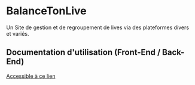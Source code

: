 # BalanceTonLive

Un Site de gestion et de regroupement de lives via des plateformes divers et variés. 

## Documentation d'utilisation (Front-End / Back-End)
 [Accessible à ce lien](https://docs.google.com/document/d/1oT6Sc9y7fyFyqlQdrjW4owtnclHFAkwYQ-8Rzq31TM4/edit?usp=sharing)
